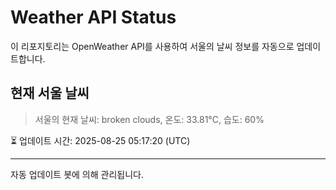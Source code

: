 
# Weather API Status

이 리포지토리는 OpenWeather API를 사용하여 서울의 날씨 정보를 자동으로 업데이트합니다.

## 현재 서울 날씨
> 서울의 현재 날씨: broken clouds, 온도: 33.81°C, 습도: 60%

⏳ 업데이트 시간: 2025-08-25 05:17:20 (UTC)

---
자동 업데이트 봇에 의해 관리됩니다.
